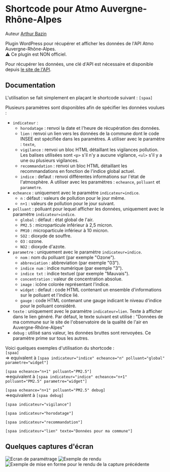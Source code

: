 # Shortcode pour Atmo Auvergne-Rhône-Alpes

Auteur [Arthur Bazin](https://www.arthurbazin.com)

Plugin WordPress pour récupérer et afficher les données de l'API Atmo Auvergne-Rhône-Alpes.  
:warning: Ce plugin est NON officiel.

Pour récupérer les données, une clé d'API est nécessaire et disponible depuis [le site de l'API](https://api.atmo-aura.fr/documentation).


## Documentation

L'utilisation se fait simplement en plaçant le shortcode suivant :
```[spaa]```

Plusieurs paramètres sont disponibles afin de spécifier les données voulues :
- `indicateur` :
  - `horodatage` : renvoi la date et l'heure de récupération des données.
  - `lien` : renvoi un lien vers les données de la commune dont le code INSEE est spécifiée dans les paramètres. A utiliser avec le paramètre : `texte`,
  - `vigilance` : renvoi un bloc HTML détaillant les vigilances pollution. Les balises utilisées sont `<p>` s'il n'y a aucune vigilance, `<ul>` s'il y a une ou plusieurs vigilances.
  - `recommandation` : renvoi un bloc HTML détaillant les recommandations en fonction de l'indice global actuel.
  - `indice` : defaut : renvoi différentes informations sur l'état de l'atmosphère. A utiliser avec les paramètres : `echeance`, `polluant` et `parametre`.
- `echeance` : uniquement avec le paramètre `indicateur=indice`.
  - `n` : défaut : valeurs de pollution pour le jour même.
  - `n+1` : valeurs de pollution pour le jour suivant.
- `polluant` : polluant pour lequel afficher les données, uniquement avec le paramètre `indicateur=indice`.
  - `global` : défaut : état global de l'air.
  - `PM2.5` : microparticule inférieur à 2,5 micron.
  - `PM10` : microparticule inférieur à 10 micron.
  - `SO2` : dioxyde de souffre.
  - `O3` : ozone.
  - `NO2` : dioxyde d'azote.
- `parametre` : uniquement avec le paramètre `indicateur=indice`.
  - `nom` : nom du polluant (par exemple "Ozone").
  - `abbreviation` : abbreviation (par exemple "03").
  - `indice num` : indice numérique (par exemple "3").
  - `indice txt` : indice textuel (par exemple "Mauvais").
  - `concentration` : valeur de concentration absolue.
  - `image` : icône colorée représentant l'indice.
  - `widget` : defaut : code HTML contenant un ensemble d'informations sur le polluant et l'indice lié.
  - `gauge` : code HTML contenant une gauge indicant le niveau d'indice pour le polluant considéré.
- `texte` : uniquement avec le paramètre `indicateur=lien`. Texte à afficher dans le lien généré. Par défaut, le texte suivant est utilisé : "Données de ma commune sur le site de l'observatoire de la qualité de l'air en Auvergne-Rhône-Alpes"
- `debug` : utilisé sans valeur, les données bruttes sont renvoyées. Ce paramètre prime sur tous les autres.

Voici quelques exemples d'utilisation du shortcode :  
```[spaa]```  
=> equivalent à ```[spaa indicateur="indice" echeance="n" polluant="global" parametre="widget"]```  

```[spaa echeance="n+1" polluant="PM2.5"]```  
=>equivalent à ```[spaa indicateur="indice" echeance="n+1" polluant="PM2.5" parametre="widget"]```  

```[spaa echeance="n+1" polluant="PM2.5" debug]```  
=>equivalent à ```[spaa debug]```  

```[spaa indicateur="vigilance"]```  

```[spaa indicateur="horodatage"]```  

```[spaa indicateur="recommandation"]```  

```[spaa indicateur="lien" texte="Données pour ma commune"]``` 


## Quelques captures d'écran

![Ecran de paramétrage](doc/screenshot-1.jpg)
![Exemple de rendu](doc/screenshot-2.jpg)
![Exemple de mise en forme pour le rendu de la capture précédente](doc/screenshot-3jpg)

